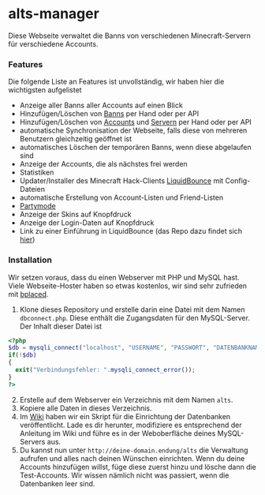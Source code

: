 # alts-manager

Diese Webseite verwaltet die Banns von verschiedenen Minecraft-Servern für verschiedene Accounts.

### Features
Die folgende Liste an Features ist unvollständig, wir haben hier die wichtigsten aufgelistet
- Anzeige aller Banns aller Accounts auf einen Blick
- Hinzufügen/Löschen von [Banns](https://github.com/henrydatei/alts-manager/wiki/API:-eintragen_get) per Hand oder per API
- Hinzufügen/Löschen von [Accounts](https://github.com/henrydatei/alts-manager/wiki/API:-Accounts-hinzufügen-und-entfernen) und [Servern](https://github.com/henrydatei/alts-manager/wiki/API:-Server-hinzufügen-und-entfernen) per Hand oder per API
- automatische Synchronisation der Webseite, falls diese von mehreren Benutzern gleichzeitig geöffnet ist
- automatisches Löschen der temporären Banns, wenn diese abgelaufen sind
- Anzeige der Accounts, die als nächstes frei werden
- Statistiken
- Updater/Installer des Minecraft Hack-Clients [LiquidBounce](https://liquidbounce.net) mit Config-Dateien
- automatische Erstellung von Account-Listen und Friend-Listen
- [Partymode](https://github.com/henrydatei/alts-manager/wiki/Partymode)
- Anzeige der Skins auf Knopfdruck
- Anzeige der Login-Daten auf Knopfdruck
- Link zu einer Einführung in LiquidBounce (das Repo dazu findet sich [hier](https://github.com/henrydatei/Erste-Schritte-in-Liquidbounce))

### Installation
Wir setzen voraus, dass du einen Webserver mit PHP und MySQL hast. Viele Webseite-Hoster haben so etwas kostenlos, wir sind sehr zufrieden mit [bplaced](https://www.bplaced.net).

1. Klone dieses Repository und erstelle darin eine Datei mit dem Namen `dbconnect.php`. Diese enthält die Zugangsdaten für den MySQL-Server. Der Inhalt dieser Datei ist
```php
<?php
$db = mysqli_connect("localhost", "USERNAME", "PASSWORT", "DATENBANKNAME");
if(!$db)
{
  exit("Verbindungsfehler: ".mysqli_connect_error());
}
?>
```
2. Erstelle auf dem Webserver ein Verzeichnis mit dem Namen `alts`.
3. Kopiere alle Daten in dieses Verzeichnis.
4. Im [Wiki](https://github.com/henrydatei/alts-manager/wiki/Datenbank-Einrichtung) haben wir ein Skript für die Einrichtung der Datenbanken veröffentlicht. Lade es dir herunter, modifiziere es entsprechend der Anleitung im Wiki und führe es in der Weboberfläche deines MySQL-Servers aus.
5. Du kannst nun unter `http://deine-domain.endung/alts` die Verwaltung aufrufen und alles nach deinen Wünschen einrichten. Wenn du deine Accounts hinzufügen willst, füge diese zuerst hinzu und lösche dann die Test-Accounts. Wir wissen nämlich nicht was passiert, wenn die Datenbanken leer sind.
